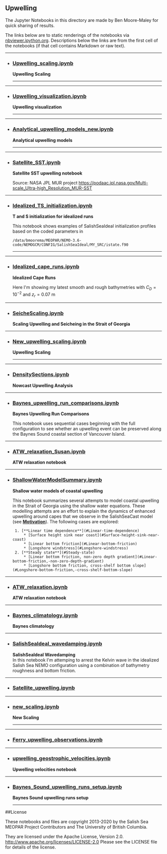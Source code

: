## Upwelling

The Jupyter Notebooks in this directory are made by Ben
Moore-Maley for quick sharing of results.

The links below are to static renderings of the notebooks via
[nbviewer.ipython.org](http://nbviewer.ipython.org/).
Descriptions below the links are from the first cell of the notebooks
(if that cell contains Markdown or raw text).

***
* ### [Upwelling_scaling.ipynb](http://nbviewer.ipython.org/urls/github.com/SalishSeaCast/analysis-ben/blob/master/notebooks/Upwelling/Upwelling_scaling.ipynb)  
    
    **Upwelling Scaling**  
      
    ***  

***
* ### [Upwelling_visualization.ipynb](http://nbviewer.ipython.org/urls/github.com/SalishSeaCast/analysis-ben/blob/master/notebooks/Upwelling/Upwelling_visualization.ipynb)  
    
    **Upwelling visualization**  
      
    ***  

***
* ### [Analytical_upwelling_models_new.ipynb](http://nbviewer.ipython.org/urls/github.com/SalishSeaCast/analysis-ben/blob/master/notebooks/Upwelling/Analytical_upwelling_models_new.ipynb)  
    
    **Analytical upwelling models**  
      
    ***  

***
* ### [Satellite_SST.ipynb](http://nbviewer.ipython.org/urls/github.com/SalishSeaCast/analysis-ben/blob/master/notebooks/Upwelling/Satellite_SST.ipynb)  
    
    **Satellite SST upwelling notebook**  
      
    Source: NASA JPL MUR project https://podaac.jpl.nasa.gov/Multi-scale_Ultra-high_Resolution_MUR-SST  

***
* ### [Idealized_TS_initialization.ipynb](http://nbviewer.ipython.org/urls/github.com/SalishSeaCast/analysis-ben/blob/master/notebooks/Upwelling/Idealized_TS_initialization.ipynb)  
    
    **T and S initialization for idealized runs**  
      
    This notebook shows examples of SalishSeaIdeal initialization profiles based on the coded parameters in  
      
    `/data/bmoorema/MEOPAR/NEMO-3.6-code/NEMOGCM/CONFIG/SalishSeaIdeal/MY_SRC/istate.f90`  
      
    ***  

***
* ### [Idealized_cape_runs.ipynb](http://nbviewer.ipython.org/urls/github.com/SalishSeaCast/analysis-ben/blob/master/notebooks/Upwelling/Idealized_cape_runs.ipynb)  
    
    **Idealized Cape Runs**  
      
    Here I'm showing my latest smooth and rough bathymetries with $C_D = 10^{-2}$ and $z_r = 0.07$ m  

***
* ### [SeicheScaling.ipynb](http://nbviewer.ipython.org/urls/github.com/SalishSeaCast/analysis-ben/blob/master/notebooks/Upwelling/SeicheScaling.ipynb)  
    
    **Scaling Upwelling and Seicheing in the Strait of Georgia**  

***
* ### [New_upwelling_scaling.ipynb](http://nbviewer.ipython.org/urls/github.com/SalishSeaCast/analysis-ben/blob/master/notebooks/Upwelling/New_upwelling_scaling.ipynb)  
    
    **Upwelling Scaling**  
      
    ***  

***
* ### [DensitySections.ipynb](http://nbviewer.ipython.org/urls/github.com/SalishSeaCast/analysis-ben/blob/master/notebooks/Upwelling/DensitySections.ipynb)  
    
    **Nowcast Upwelling Analysis**  

***
* ### [Baynes_upwelling_run_comparisons.ipynb](http://nbviewer.ipython.org/urls/github.com/SalishSeaCast/analysis-ben/blob/master/notebooks/Upwelling/Baynes_upwelling_run_comparisons.ipynb)  
    
    **Baynes Upwelling Run Comparisons**  
      
    This notebook uses sequential cases beginning with the full configuration to see whether an upwelling event can be preserved along the Baynes Sound coastal section of Vancouver Island.  

***
* ### [ATW_relaxation_Susan.ipynb](http://nbviewer.ipython.org/urls/github.com/SalishSeaCast/analysis-ben/blob/master/notebooks/Upwelling/ATW_relaxation_Susan.ipynb)  
    
    **ATW relaxation notebook**  

***
* ### [ShallowWaterModelSummary.ipynb](http://nbviewer.ipython.org/urls/github.com/SalishSeaCast/analysis-ben/blob/master/notebooks/Upwelling/ShallowWaterModelSummary.ipynb)  
    
    **Shallow water models of coastal upwelling**  
      
    This notebook summarizes several attempts to model coastal upwelling in the Strait of Georgia using the shallow water equations. These modelling attempts are an effort to explain the dynamics of enhanced upwelling around capes that we observe in the SalishSeaCast model (see [**Motivation**](#Motivation)). The following cases are explored:  
      
       1. [**Linear time dependence**](#Linear-time-dependence)  
           * [Surface height sink near coast](#Surface-height-sink-near-coast)  
           * [Linear bottom friction](#Linear-bottom-friction)  
           * [Longshore windstress](#Longshore-windstress)  
       2. [**Steady state**](#Steady-state)  
           * [Linear bottom friction, non-zero depth gradient](#Linear-bottom-friction,-non-zero-depth-gradient)  
           * [Longshore bottom friction, cross-shelf bottom slope](#Longshore-bottom-friction,-cross-shelf-bottom-slope)  

***
* ### [ATW_relaxation.ipynb](http://nbviewer.ipython.org/urls/github.com/SalishSeaCast/analysis-ben/blob/master/notebooks/Upwelling/ATW_relaxation.ipynb)  
    
    **ATW relaxation notebook**  

***
* ### [Baynes_climatology.ipynb](http://nbviewer.ipython.org/urls/github.com/SalishSeaCast/analysis-ben/blob/master/notebooks/Upwelling/Baynes_climatology.ipynb)  
    
    **Baynes climatology**  

***
* ### [SalishSeaIdeal_wavedamping.ipynb](http://nbviewer.ipython.org/urls/github.com/SalishSeaCast/analysis-ben/blob/master/notebooks/Upwelling/SalishSeaIdeal_wavedamping.ipynb)  
    
    **SalishSeaIdeal Wavedamping**  
    In this notebook I'm attemping to arrest the Kelvin wave in the idealized Salish Sea NEMO configuration using a combination of bathymetry roughness and bottom friction.  

***
* ### [Satellite_upwelling.ipynb](http://nbviewer.ipython.org/urls/github.com/SalishSeaCast/analysis-ben/blob/master/notebooks/Upwelling/Satellite_upwelling.ipynb)  
    
***
* ### [new_scaling.ipynb](http://nbviewer.ipython.org/urls/github.com/SalishSeaCast/analysis-ben/blob/master/notebooks/Upwelling/new_scaling.ipynb)  
    
    **New Scaling**  
      
    ***  

***
* ### [Ferry_upwelling_observations.ipynb](http://nbviewer.ipython.org/urls/github.com/SalishSeaCast/analysis-ben/blob/master/notebooks/Upwelling/Ferry_upwelling_observations.ipynb)  
    
***
* ### [upwelling_geostrophic_velocities.ipynb](http://nbviewer.ipython.org/urls/github.com/SalishSeaCast/analysis-ben/blob/master/notebooks/Upwelling/upwelling_geostrophic_velocities.ipynb)  
    
    **Upwelling velocities notebook**  

***
* ### [Baynes_Sound_upwelling_runs_setup.ipynb](http://nbviewer.ipython.org/urls/github.com/SalishSeaCast/analysis-ben/blob/master/notebooks/Upwelling/Baynes_Sound_upwelling_runs_setup.ipynb)  
    
    **Baynes Sound upwelling runs setup**  
      
    ***  


##License

These notebooks and files are copyright 2013-2020
by the Salish Sea MEOPAR Project Contributors
and The University of British Columbia.

They are licensed under the Apache License, Version 2.0.
http://www.apache.org/licenses/LICENSE-2.0
Please see the LICENSE file for details of the license.
